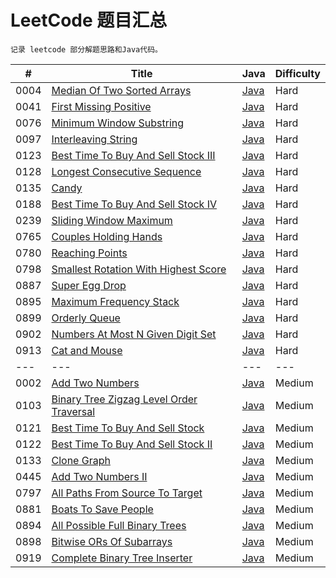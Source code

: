 
# LeetCode 题目汇总

`记录 leetcode 部分解题思路和Java代码。`

| # | Title | Java | Difficulty |
| --- | ----- | -------- | ---------- |
| 0004 | [Median Of Two Sorted Arrays](https://leetcode.com/problems/median-of-two-sorted-arrays/) | [Java](./src/main/java/me/meet/leetcode/hard/MedianOfTwoSortedArrays.java) | Hard |
| 0041 | [First Missing Positive](https://leetcode.com/problems/first-missing-positive/) | [Java](./src/main/java/me/meet/leetcode/hard/FirstMissingPositive.java) | Hard |
| 0076 | [Minimum Window Substring](https://leetcode.com/problems/minimum-window-substring/) | [Java](./src/main/java/me/meet/leetcode/hard/MinimumWindowSubsequence.java) | Hard |
| 0097 | [Interleaving String](https://leetcode.com/problems/interleaving-string/) | [Java](./src/main/java/me/meet/leetcode/hard/InterleavingString.java) | Hard |
| 0123 | [Best Time To Buy And Sell Stock III](https://leetcode.com/problems/best-time-to-buy-and-sell-stock-iii/) | [Java](./src/main/java/me/meet/leetcode/hard/BestTimeToBuyAndSellStockIII.java) | Hard |
| 0128 | [Longest Consecutive Sequence](https://leetcode.com/problems/longest-consecutive-sequence/) | [Java](./src/main/java/me/meet/leetcode/hard/LongestConsecutiveSequence.java) | Hard |
| 0135 | [Candy](https://leetcode.com/problems/candy/) | [Java](./src/main/java/me/meet/leetcode/hard/Candy.java) | Hard |
| 0188 | [Best Time To Buy And Sell Stock IV](https://leetcode.com/problems/best-time-to-buy-and-sell-stock-iv/) | [Java](./src/main/java/me/meet/leetcode/hard/BestTimeToBuyAndSellStockIV.java) | Hard |
| 0239 | [Sliding Window Maximum](https://leetcode.com/problems/sliding-window-maximum/) | [Java](./src/main/java/me/meet/leetcode/hard/SlidingWindowMaximum.java) | Hard |
| 0765 | [Couples Holding Hands](https://leetcode.com/problems/couples-holding-hands/) | [Java](./src/main/java/me/meet/leetcode/hard/CouplesHoldingHands.java) | Hard |
| 0780 | [Reaching Points](https://leetcode.com/problems/reaching-points/) | [Java](./src/main/java/me/meet/leetcode/hard/ReachingPoints.java) | Hard |
| 0798 | [Smallest Rotation With Highest Score](https://leetcode.com/problems/smallest-rotation-with-highest-score/) | [Java](./src/main/java/me/meet/leetcode/hard/SmallestRotationWithHighestScore.java) | Hard |
| 0887 | [Super Egg Drop](https://leetcode.com/problems/super-egg-drop/) | [Java](./src/main/java/me/meet/leetcode/hard/SuperEggDrop.java) | Hard |
| 0895 | [Maximum Frequency Stack](https://leetcode.com/problems/maximum-frequency-stack/) | [Java](./src/main/java/me/meet/leetcode/hard/MaximumFrequencyStack.java) | Hard |
| 0899 | [Orderly Queue](https://leetcode.com/problems/orderly-queue/) | [Java](./src/main/java/me/meet/leetcode/hard/OrderlyQueue.java) | Hard |
| 0902 | [Numbers At Most N Given Digit Set](https://leetcode.com/problems/numbers-at-most-n-given-digit-set/) | [Java](./src/main/java/me/meet/leetcode/hard/NumbersAtMostNGivenDigitSet.java) | Hard |
| 0913 | [Cat and Mouse](https://leetcode.com/problems/cat-and-mouse/) | [Java](./src/main/java/me/meet/leetcode/hard/CatAndMouse.java) | Hard |
| --- | --- | --- | --- |
| 0002 | [Add Two Numbers](https://leetcode.com/problems/add-two-numbers/) | [Java](./src/main/java/me/meet/leetcode/medium/AddTwoNumbers.java) | Medium |
| 0103 | [Binary Tree Zigzag Level Order Traversal](https://leetcode.com/problems/binary-tree-zigzag-level-order-traversal/) | [Java](./src/main/java/me/meet/leetcode/medium/BinaryTreeZigzagLevelOrderTraversal.java) | Medium |
| 0121 | [Best Time To Buy And Sell Stock](https://leetcode.com/problems/best-time-to-buy-and-sell-stock/) | [Java](./src/main/java/me/meet/leetcode/medium/BestTimeToBuyAndSellStock.java) | Medium |
| 0122 | [Best Time To Buy And Sell Stock II](https://leetcode.com/problems/best-time-to-buy-and-sell-stock-ii/) | [Java](./src/main/java/me/meet/leetcode/medium/BestTimeToBuyAndSellStockII.java) | Medium |
| 0133 | [Clone Graph](https://leetcode.com/problems/clone-graph/) | [Java](./src/main/java/me/meet/leetcode/medium/CloneGraph.java) | Medium |
| 0445 | [Add Two Numbers II](https://leetcode.com/problems/add-two-numbers-ii/) | [Java](./src/main/java/me/meet/leetcode/medium/AddTwoNumbersII.java) | Medium |
| 0797 | [All Paths From Source To Target](https://leetcode.com/problems/all-paths-from-source-to-target/) | [Java](./src/main/java/me/meet/leetcode/medium/AllPathsFromSourceToTarget.java) | Medium |
| 0881 | [Boats To Save People](https://leetcode.com/problems/boats-to-save-people/) | [Java](./src/main/java/me/meet/leetcode/medium/BoatsToSavePeople.java) | Medium |
| 0894 | [All Possible Full Binary Trees](https://leetcode.com/problems/all-possible-full-binary-trees/) | [Java](./src/main/java/me/meet/leetcode/medium/AllPossibleFullBinaryTrees.java) | Medium |
| 0898 | [Bitwise ORs Of Subarrays](https://leetcode.com/problems/bitwise-ors-of-subarrays/) | [Java](./src/main/java/me/meet/leetcode/medium/BitwiseORsOfSubarrays.java) | Medium |
| 0919 | [Complete Binary Tree Inserter](https://leetcode.com/problems/complete-binary-tree-inserter/) | [Java](./src/main/java/me/meet/leetcode/medium/CompleteBinaryTreeInserter.java) | Medium |
